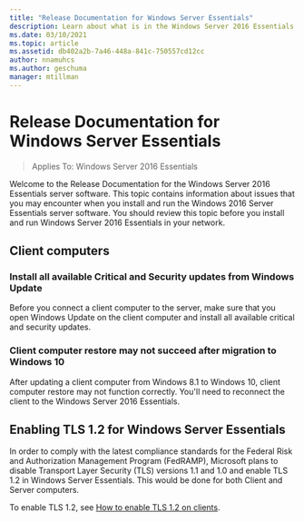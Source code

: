 ```yaml
---
title: "Release Documentation for Windows Server Essentials"
description: Learn about what is in the Windows Server 2016 Essentials release.
ms.date: 03/10/2021
ms.topic: article
ms.assetid: db402a2b-7a46-448a-841c-750557cd12cc
author: nnamuhcs
ms.author: geschuma
manager: mtillman
---
```


# Release Documentation for Windows Server Essentials

>Applies To: Windows Server 2016 Essentials

Welcome to the Release Documentation for the Windows Server 2016 Essentials server software. This topic contains information about issues that you may encounter when you install and run the Windows 2016 Server Essentials server software. You should review this topic before you install and run Windows Server 2016 Essentials in your network.

## Client computers

### Install all available Critical and Security updates from Windows Update

Before you connect a client computer to the server, make sure that you open Windows Update on the client computer and install all available critical and security updates.

### Client computer restore may not succeed after migration to Windows 10
 After updating a client computer from Windows 8.1 to Windows 10, client computer restore may not function correctly. You'll need to reconnect the client to the Windows Server 2016 Essentials.

## Enabling TLS 1.2 for Windows Server Essentials
In order to comply with the latest compliance standards for the Federal Risk and Authorization Management Program (FedRAMP), Microsoft plans to disable Transport Layer Security (TLS) versions 1.1 and 1.0 and enable TLS 1.2 in Windows Server Essentials. This would be done for both Client and Server computers.

To enable TLS 1.2, see [How to enable TLS 1.2 on clients](/mem/configmgr/core/plan-design/security/enable-tls-1-2-client).
